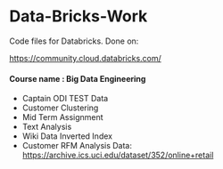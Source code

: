 # Data-Bricks-Work
Code files for Databricks. Done on: 

https://community.cloud.databricks.com/

#### Course name : Big Data Engineering

- Captain ODI TEST Data
- Customer Clustering
- Mid Term Assignment
- Text Analysis
- Wiki Data Inverted Index
- Customer RFM Analysis Data: https://archive.ics.uci.edu/dataset/352/online+retail
